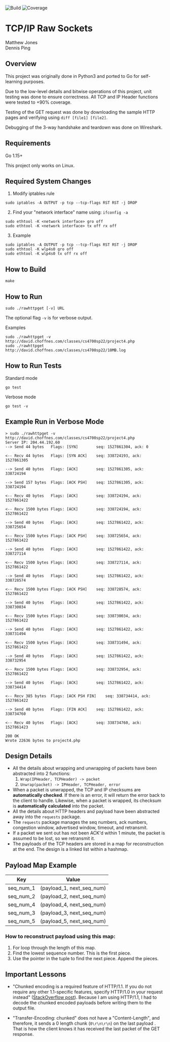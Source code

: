 ![Build](https://github.com/DennisPing/TCP-IP-Raw-Sockets/actions/workflows/go.yml/badge.svg)
![Coverage](https://img.shields.io/badge/Coverage-41.0%25-yellow)

# TCP/IP Raw Sockets

Matthew Jones  
Dennis Ping  

## Overview

This project was originally done in Python3 and ported to Go for self-learning purposes.

Due to the low-level details and bitwise operations of this project, unit testing was done to ensure correctness. All TCP and IP Header functions were tested to +90% coverage.

Testing of the GET request was done by downloading the sample HTTP pages and verifying using `diff [file1] [file2]`.

Debugging of the 3-way handshake and teardown was done on Wireshark.

## Requirements

Go 1.15+

This project only works on Linux.

## Required System Changes

1. Modify iptables rule
```
sudo iptables -A OUTPUT -p tcp --tcp-flags RST RST -j DROP
```

2. Find your "network interface" name using: `ifconfig -a`
```
sudo ethtool -K <network interface> gro off
sudo ethtool -K <network interface> tx off rx off
```

3. Example
```
sudo iptables -A OUTPUT -p tcp --tcp-flags RST RST -j DROP
sudo ethtool -K wlp4s0 gro off
sudo ethtool -K wlp4s0 tx off rx off
```

## How to Build

```
make
```

## How to Run

```
sudo ./rawhttpget [-v] URL
```

The optional flag `-v` is for verbose output.

Examples

```
sudo ./rawhttpget -v http://david.choffnes.com/classes/cs4700sp22/project4.php
sudo ./rawhttpget http://david.choffnes.com/classes/cs4700sp22/10MB.log
```

## How to Run Tests

Standard mode
```
go test
```
Verbose mode
```
go test -v
```

## Example Run in Verbose Mode

```
> sudo ./rawhttpget -v http://david.choffnes.com/classes/cs4700sp22/project4.php
Server IP: 204.44.192.60
--> Send 44 bytes	Flags: [SYN]		seq: 1527861304, ack: 0

<-- Recv 44 bytes	Flags: [SYN ACK]	seq: 338724193, ack: 1527861305

--> Send 40 bytes	Flags: [ACK]		seq: 1527861305, ack: 338724194

--> Send 157 bytes	Flags: [ACK PSH]	seq: 1527861305, ack: 338724194

<-- Recv 40 bytes	Flags: [ACK]		seq: 338724194, ack: 1527861422

<-- Recv 1500 bytes	Flags: [ACK]		seq: 338724194, ack: 1527861422

--> Send 40 bytes	Flags: [ACK]		seq: 1527861422, ack: 338725654

<-- Recv 1500 bytes	Flags: [ACK PSH]	seq: 338725654, ack: 1527861422

--> Send 40 bytes	Flags: [ACK]		seq: 1527861422, ack: 338727114

<-- Recv 1500 bytes	Flags: [ACK]		seq: 338727114, ack: 1527861422

--> Send 40 bytes	Flags: [ACK]		seq: 1527861422, ack: 338728574

<-- Recv 1500 bytes	Flags: [ACK PSH]	seq: 338728574, ack: 1527861422

--> Send 40 bytes	Flags: [ACK]		seq: 1527861422, ack: 338730034

<-- Recv 1500 bytes	Flags: [ACK]		seq: 338730034, ack: 1527861422

--> Send 40 bytes	Flags: [ACK]		seq: 1527861422, ack: 338731494

<-- Recv 1500 bytes	Flags: [ACK]		seq: 338731494, ack: 1527861422

--> Send 40 bytes	Flags: [ACK]		seq: 1527861422, ack: 338732954

<-- Recv 1500 bytes	Flags: [ACK]		seq: 338732954, ack: 1527861422

--> Send 40 bytes	Flags: [ACK]		seq: 1527861422, ack: 338734414

<-- Recv 385 bytes	Flags: [ACK PSH FIN]	seq: 338734414, ack: 1527861422

--> Send 40 bytes	Flags: [FIN ACK]	seq: 1527861422, ack: 338734760

<-- Recv 40 bytes	Flags: [ACK]		seq: 338734760, ack: 1527861423

200 OK
Wrote 22636 bytes to project4.php
```

## Design Details

- All the details about wrapping and unwrapping of packets have been abstracted into 2 functions:
  1. `Wrap(IPHeader, TCPHeader) -> packet`
  2. `Unwrap(packet) -> IPHeader, TCPHeader, error`
- When a packet is unwrapped, the TCP and IP checksums are **automatically checked**. If there is an error, it will return the error back to the client to handle. Likewise, when a packet is wrapped, its checksum is **automatically calculated** into the packet.
- All the details about HTTP headers and payload have been abstracted away into the `requests` package.
- The `requests` package manages the seq numbers, ack numbers, congestion window, advertised window, timeout, and retransmit.
- If a packet we sent out has not been ACK'd within 1 minute, the packet is assumed to be lost, so we retransmit it.
- The payloads of the TCP headers are stored in a map for reconstruction at the end. The design is a linked list within a hashmap.

## Payload Map Example

| Key       | Value                     |
| --------- | ------------------------- |
| seq_num_1 | (payload_1, next_seq_num) |
| seq_num_2 | (payload_2, next_seq_num) |
| seq_num_4 | (payload_4, next_seq_num) |
| seq_num_3 | (payload_3, next_seq_num) |
| seq_num_5 | (payload_5, next_seq_num) |

### How to reconstruct payload using this map:

1. For loop through the length of this map.
2. Find the lowest sequence number. This is the first piece.
3. Use the pointer in the tuple to find the next piece. Append the pieces.

## Important Lessons

* "Chunked encoding is a required feature of HTTP/1.1. If you do not require any other 1.1-specific features, specify HTTP/1.0 in your request instead" ([StackOverflow post](https://stackoverflow.com/questions/31969990/how-to-tell-the-http-server-to-not-send-chunked-encoding)). Because I am using HTTP/1.1, I had to decode the chunked encoded payloads before writing them to the output file.

* "Transfer-Encoding: chunked" does not have a "Content-Length", and therefore, it sends a 0 length chunk (`0\r\n\r\n`) on the last payload . That is how the client knows it has received the last packet of the GET response.
